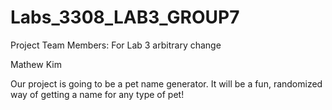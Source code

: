 # Labs_3308_LAB3_GROUP7
Project Team Members:
For Lab 3
arbitrary change

Mathew Kim

Our project is going to be a pet name generator. It will be a fun, randomized way of getting a name for any type of pet!
